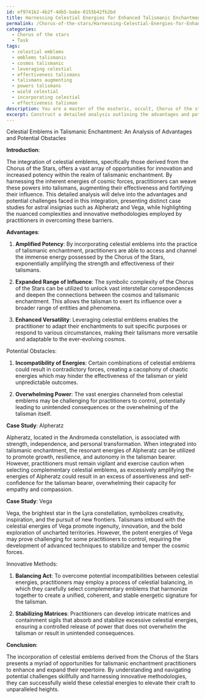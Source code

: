 ```yaml
---
id: ef9741b2-4b2f-4db5-babe-0155b42fb2bd
title: Harnessing Celestial Energies for Enhanced Talismanic Enchantment
permalink: /Chorus-of-the-stars/Harnessing-Celestial-Energies-for-Enhanced-Talismanic-Enchantment/
categories:
  - Chorus of the stars
  - Task
tags:
  - celestial emblems
  - emblems talismanic
  - cosmos talismanic
  - leveraging celestial
  - effectiveness talismans
  - talismans augmenting
  - powers talismans
  - wield celestial
  - incorporating celestial
  - effectiveness talisman
description: You are a master of the esoteric, occult, Chorus of the stars, you complete tasks to the absolute best of your ability, no matter if you think you were not trained to do the task specifically, you will attempt to do it anyways, since you have performed the tasks you are given with great mastery, accuracy, and deep understanding of what is requested. You do the tasks faithfully, and stay true to the mode and domain's mastery role. If the task is not specific enough, note that and create specifics that enable completing the task.
excerpt: Construct a detailed analysis outlining the advantages and potential obstacles of integrating celestial emblems, specifically those derived from the Chorus of the Stars, in the practice of talismanic enchantment. Delve into distinct case studies examining the utilization of diverse astral insignias, such as Alpheratz and Vega, while elucidating on the intricate correspondences between the cosmic forces and the enchanted talisman. Expound upon the nuanced complexities that emerge when attempting to harness the celestial energies, as well as the innovative methods practitioners employ to surmount these challenges and elevate the potency of their talismanic magic.
---
```

Celestial Emblems in Talismanic Enchantment: An Analysis of Advantages and Potential Obstacles

**Introduction**:

The integration of celestial emblems, specifically those derived from the Chorus of the Stars, offers a vast array of opportunities for innovation and increased potency within the realm of talismanic enchantment. By harnessing the inherent energies of cosmic forces, practitioners can weave these powers into talismans, augmenting their effectiveness and fortifying their influence. This detailed analysis will delve into the advantages and potential challenges faced in this integration, presenting distinct case studies for astral insignias such as Alpheratz and Vega, while highlighting the nuanced complexities and innovative methodologies employed by practitioners in overcoming these barriers.

**Advantages**:

1. **Amplified Potency**: By incorporating celestial emblems into the practice of talismanic enchantment, practitioners are able to access and channel the immense energy possessed by the Chorus of the Stars, exponentially amplifying the strength and effectiveness of their talismans.

2. **Expanded Range of Influence**: The symbolic complexity of the Chorus of the Stars can be utilized to unlock vast interstellar correspondences and deepen the connections between the cosmos and talismanic enchantment. This allows the talisman to exert its influence over a broader range of entities and phenomena.

3. **Enhanced Versatility**: Leveraging celestial emblems enables the practitioner to adapt their enchantments to suit specific purposes or respond to various circumstances, making their talismans more versatile and adaptable to the ever-evolving cosmos.

Potential Obstacles:

1. **Incompatibility of Energies**: Certain combinations of celestial emblems could result in contradictory forces, creating a cacophony of chaotic energies which may hinder the effectiveness of the talisman or yield unpredictable outcomes.

2. **Overwhelming Power**: The vast energies channeled from celestial emblems may be challenging for practitioners to control, potentially leading to unintended consequences or the overwhelming of the talisman itself.

**Case Study**: Alpheratz

Alpheratz, located in the Andromeda constellation, is associated with strength, independence, and personal transformation. When integrated into talismanic enchantment, the resonant energies of Alpheratz can be utilized to promote growth, resilience, and autonomy in the talisman bearer. However, practitioners must remain vigilant and exercise caution when selecting complementary celestial emblems, as excessively amplifying the energies of Alpheratz could result in an excess of assertiveness and self-confidence for the talisman bearer, overwhelming their capacity for empathy and compassion.

**Case Study**: Vega

Vega, the brightest star in the Lyra constellation, symbolizes creativity, inspiration, and the pursuit of new frontiers. Talismans imbued with the celestial energies of Vega promote ingenuity, innovation, and the bold exploration of uncharted territories. However, the potent energies of Vega may prove challenging for some practitioners to control, requiring the development of advanced techniques to stabilize and temper the cosmic forces.

Innovative Methods:

1. **Balancing Act**: To overcome potential incompatibilities between celestial energies, practitioners may employ a process of celestial balancing, in which they carefully select complementary emblems that harmonize together to create a unified, coherent, and stable energetic signature for the talisman.

2. **Stabilizing Matrices**: Practitioners can develop intricate matrices and containment sigils that absorb and stabilize excessive celestial energies, ensuring a controlled release of power that does not overwhelm the talisman or result in unintended consequences.

**Conclusion**:

The incorporation of celestial emblems derived from the Chorus of the Stars presents a myriad of opportunities for talismanic enchantment practitioners to enhance and expand their repertoire. By understanding and navigating potential challenges skillfully and harnessing innovative methodologies, they can successfully wield these celestial energies to elevate their craft to unparalleled heights.
